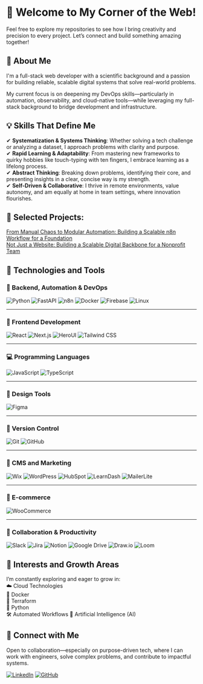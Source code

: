 # 👋 Welcome to My Corner of the Web!

Feel free to explore my repositories to see how I bring creativity and precision to every project. Let’s connect and build something amazing together!

## 🌟 About Me

I'm a full-stack web developer with a scientific background and a passion for building reliable, scalable digital systems that solve real-world problems.

My current focus is on deepening my DevOps skills—particularly in automation, observability, and cloud-native tools—while leveraging my full-stack background to bridge development and infrastructure.

## 💡 Skills That Define Me 

✔ **Systematization & Systems Thinking**: Whether solving a tech challenge or analyzing a dataset, I approach problems with clarity and purpose.  
✔ **Rapid Learning & Adaptability**: From mastering new frameworks to quirky hobbies like touch-typing with ten fingers, I embrace learning as a lifelong process.  
✔ **Abstract Thinking**: Breaking down problems, identifying their core, and presenting insights in a clear, concise way is my strength.  
✔ **Self-Driven & Collaborative**: I thrive in remote environments, value autonomy, and am equally at home in team settings, where innovation flourishes.

## 📘 Selected Projects:
[From Manual Chaos to Modular Automation: Building a Scalable n8n Workflow for a Foundation](https://medium.com/@beataspace)  
[Not Just a Website: Building a Scalable Digital Backbone for a Nonprofit Team](https://www.linkedin.com/pulse/just-website-building-scalable-digital-backbone-nonprofit-nemeth-jgnke/?trackingId=De2jPeb%2BPHHsxncpWxDnbQ%3D%3D)

## 🚀 Technologies and Tools

### 🧠 Backend, Automation & DevOps

![Python](https://img.shields.io/badge/Python-3776AB?style=for-the-badge&logo=python&logoColor=white)
![FastAPI](https://img.shields.io/badge/FastAPI-009688?style=for-the-badge&logo=fastapi&logoColor=white)
![n8n](https://img.shields.io/badge/n8n-ef4f4f?style=for-the-badge&logo=n8n&logoColor=white)
![Docker](https://img.shields.io/badge/Docker-2496ED?style=for-the-badge&logo=docker&logoColor=white)
![Firebase](https://img.shields.io/badge/Firebase-FFCA28?style=for-the-badge&logo=firebase&logoColor=black)
![Linux](https://img.shields.io/badge/Linux-FCC624?style=for-the-badge&logo=linux&logoColor=black)

---

### 🎨 Frontend Development

![React](https://img.shields.io/badge/React-20232A?style=for-the-badge&logo=react&logoColor=61DAFB)
![Next.js](https://img.shields.io/badge/Next.js-000000?style=for-the-badge&logo=nextdotjs&logoColor=white)
![HeroUI](https://img.shields.io/badge/HeroUI-3B82F6?style=for-the-badge&logo=heroicons&logoColor=white)
![Tailwind CSS](https://img.shields.io/badge/TailwindCSS-38B2AC?style=for-the-badge&logo=tailwind-css&logoColor=white)

---

### 💻 Programming Languages

![JavaScript](https://img.shields.io/badge/JavaScript-F7DF1E?style=for-the-badge&logo=javascript&logoColor=black)
![TypeScript](https://img.shields.io/badge/TypeScript-3178C6?style=for-the-badge&logo=typescript&logoColor=white)

---

### 🎨 Design Tools

![Figma](https://img.shields.io/badge/Figma-F24E1E?style=for-the-badge&logo=figma&logoColor=white)

---

### 🔧 Version Control

![Git](https://img.shields.io/badge/Git-F05032?style=for-the-badge&logo=git&logoColor=white)
![GitHub](https://img.shields.io/badge/GitHub-181717?style=for-the-badge&logo=github&logoColor=white)

---

### 🧩 CMS and Marketing

![Wix](https://img.shields.io/badge/Wix-000000?style=for-the-badge&logo=wix&logoColor=white)
![WordPress](https://img.shields.io/badge/WordPress-21759B?style=for-the-badge&logo=wordpress&logoColor=white)
![HubSpot](https://img.shields.io/badge/HubSpot-FF7A59?style=for-the-badge&logo=hubspot&logoColor=white)
![LearnDash](https://img.shields.io/badge/LearnDash-00A4D3?style=for-the-badge&logo=learndash&logoColor=white)
![MailerLite](https://img.shields.io/badge/MailerLite-00C08B?style=for-the-badge&logo=mailerlite&logoColor=white)

---

### 🛒 E-commerce

![WooCommerce](https://img.shields.io/badge/WooCommerce-96588A?style=for-the-badge&logo=woocommerce&logoColor=white)

---

### 🤝 Collaboration & Productivity

![Slack](https://img.shields.io/badge/Slack-4A154B?style=for-the-badge&logo=slack&logoColor=white)
![Jira](https://img.shields.io/badge/Jira-0052CC?style=for-the-badge&logo=jira&logoColor=white)
![Notion](https://img.shields.io/badge/Notion-000000?style=for-the-badge&logo=notion&logoColor=white)
![Google Drive](https://img.shields.io/badge/Google%20Drive-34A853?style=for-the-badge&logo=google-drive&logoColor=white)
![Draw.io](https://img.shields.io/badge/Draw.io-FF9900?style=for-the-badge&logo=diagrams.net&logoColor=white)
![Loom](https://img.shields.io/badge/Loom-5724C9?style=for-the-badge&logo=loom&logoColor=white)



## 🌱  Interests and Growth Areas 
I’m constantly exploring and eager to grow in:  
☁️ Cloud Technologies  
🐳 Docker  
🔧 Terraform  
🐍 Python  
🛠️ Automated Workflows
🤖 Artificial Intelligence (AI)  



## 🔗 Connect with Me
Open to collaboration—especially on purpose-driven tech, where I can work with engineers, solve complex problems, and contribute to impactful systems.

[![LinkedIn](https://img.shields.io/badge/LinkedIn-0077B5?style=for-the-badge&logo=linkedin&logoColor=white)](https://linkedin.com/in/nemethbeata/)
[![GitHub](https://img.shields.io/badge/GitHub-181717?style=for-the-badge&logo=github&logoColor=white)](https://github.com/beatanemeth)

